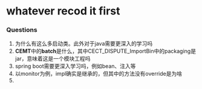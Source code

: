 # whatever recod it first

### Questions

1. 为什么有这么多启动类。此外对于java需要更深入的学习吗
2. **CEMT**中的**batch**是什么，其中CECT_DISPUTE_ImportBin中的packaging是jar，意味着这是一个模块工程吗
3. spring boot需要更深入学习吗，例如bean、注入等
4. 以monitor为例，impl确实是继承的，但其中的方法没有override是为啥
5. 
